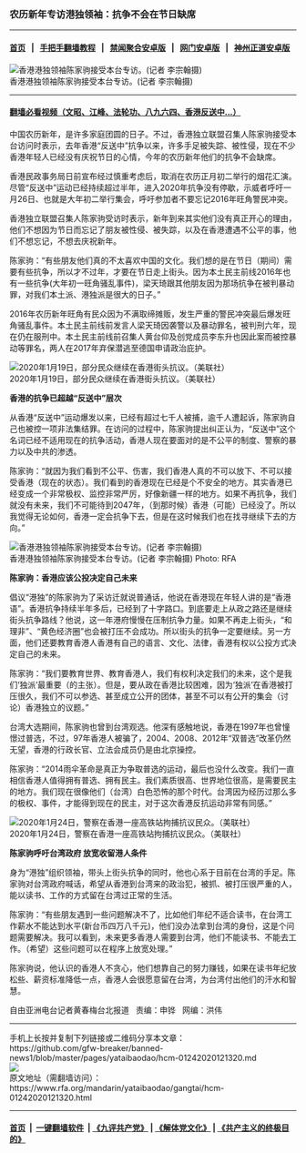 ### 农历新年专访港独领袖：抗争不会在节日缺席
------------------------

#### [首页](https://github.com/gfw-breaker/banned-news1/blob/master/README.md) &nbsp;&nbsp;|&nbsp;&nbsp; [手把手翻墙教程](https://github.com/gfw-breaker/guides/wiki) &nbsp;&nbsp;|&nbsp;&nbsp; [禁闻聚合安卓版](https://github.com/gfw-breaker/bn-android) &nbsp;&nbsp;|&nbsp;&nbsp; [网门安卓版](https://github.com/oGate2/oGate) &nbsp;&nbsp;|&nbsp;&nbsp; [神州正道安卓版](https://github.com/SzzdOgate/update) 



<div id="headerimg">
 <img alt="香港港独领袖陈家驹接受本台专访。(记者 李宗翰摄)" src="https://www.rfa.org/mandarin/yataibaodao/gangtai/hcm-01242020121320.html/96735bb699d22.jpg/@@images/5a607ffd-6ba0-4b92-82a9-77cf18902a11.jpeg" title="香港港独领袖陈家驹接受本台专访。(记者 李宗翰摄)"/>
 <div id="headerimgcontents">
  <div id="headerimgcaption">
   <span>
    香港港独领袖陈家驹接受本台专访。(记者 李宗翰摄)
   </span>
   <!-- zoomattribute -->
  </div>
  <!-- headerimgcaption -->
 </div>
 <!-- headerimagecontents -->
</div>

<hr/>


#### [翻墙必看视频（文昭、江峰、法轮功、八九六四、香港反送中...）](http://167.172.214.107/home.html)

<div id="storytext">
 <div>
  <div class="slot_header">
  </div>
 </div>
 <p>
  中国农历新年，是许多家庭团圆的日子。不过，香港独立联盟召集人陈家驹接受本台访问时表示，去年香港“反送中”抗争以来，许多手足被失踪、被性侵，现在不少香港年轻人已经没有庆祝节日的心情，今年的农历新年他们的抗争不会缺席。
 </p>
 <p>
  香港民政事务局日前宣布经过慎重考虑后，取消在农历正月初二举行的烟花汇演。尽管“反送中”运动已经持续超过半年，进入2020年抗争没有停歇，示威者呼吁一月26日、也就是大年初二举行集会，呼吁参加者不要忘记2016年旺角警民冲突。
 </p>
 <p>
 </p>
 <p>
 </p>
 <p>
  香港独立联盟召集人陈家驹受访时表示，新年到来其实他们没有真正开心的理由，他们不想因为节日而忘记了朋友被性侵、被失踪，以及在香港遭遇不公平的事，他们不想忘记，不想去庆祝新年。
 </p>
 <p>
  陈家驹：“有些朋友他们真的不太喜欢中国的文化。我们想的是在节日（期间）需要有些抗争，所以才不过年，才要在节日走上街头。因为本土民主前线2016年也有一些抗争(大年初一旺角骚乱事件)，梁天琦跟其他朋友因为那场抗争在被判暴动罪，对我们本土派、港独派是很大的日子。”
 </p>
 <p>
  2016年农历新年旺角有民众因为不满取缔摊贩，发生严重的警民冲突最后爆发旺角骚乱事件。本土民主前线前发言人梁天琦因袭警以及暴动罪名，被判刑六年，现在仍在服刑中。本土民主前线前召集人黄台仰及创党成员李东升也因此案而被控暴动等罪名，两人在2017年弃保潜逃至德国申请政治庇护。
 </p>
 <p>
  <div class="image-inline captioned" style="width:680px;">
   <div style="width:680px;">
    <img alt="2020年1月19日，部分民众继续在香港街头抗议。（美联社）" src="https://www.rfa.org/mandarin/yataibaodao/gangtai/hcm-01242020121320.html/0124z.jpg" title="2020年1月19日，部分民众继续在香港街头抗议。（美联社）"/>
   </div>
   <div class="image-caption">
    <span style="width:680px;">
     2020年1月19日，部分民众继续在香港街头抗议。（美联社）
    </span>
    <span class="copyright">
    </span>
   </div>
  </div>
 </p>
 <p>
  <b>
   香港的抗争已超越“反送中”层次
  </b>
 </p>
 <p>
  从香港“反送中”运动爆发以来，已经有超过七千人被捕，逾千人遭起诉，陈家驹自己也被控一项非法集结罪。在访问的过程中，陈家驹提出纠正认为，“反送中”这个名词已经不适用现在的抗争活动，香港人现在要面对的是不公平的制度、警察的暴力以及中共的渗透。
 </p>
 <p>
  陈家驹：“就因为我们看到不公平、伤害，我们香港人真的不可以放下、不可以接受香港（现在的状态）。我们看到的香港现在已经是个不安全的地方。其实香港已经变成一个非常极权、监控非常严厉，好像新疆一样的地方。如果不再抗争，我们就没有未来，我们不可能待到2047年，（到那时候）香港（可能）已经没了。所以我觉得无论如何，香港一定会抗争下去，但是在这时候我们也在找寻继续下去的方向。”
 </p>
 <p>
  <div class="image-inline captioned" style="width:640px;">
   <div style="width:640px;">
    <img alt="香港港独领袖陈家驹接受本台专访。(记者 李宗翰摄)" src="https://www.rfa.org/mandarin/yataibaodao/gangtai/hcm-01242020121320.html/96735bb699d23.jpg" title="香港港独领袖陈家驹接受本台专访。(记者 李宗翰摄)"/>
   </div>
   <div class="image-caption">
    <span style="width:640px;">
     香港港独领袖陈家驹接受本台专访。(记者 李宗翰摄)
    </span>
    <span class="copyright">
     Photo: RFA
    </span>
   </div>
  </div>
 </p>
 <p>
  <b>
   陈家驹：香港应该公投决定自己未来
  </b>
 </p>
 <p>
  倡议“港独”的陈家驹为了采访迁就说普通话，他说在香港现在年轻人讲的是“香港语”。香港抗争持续半年多后，已经到了十字路口。到底要走上从政之路还是继续街头抗争路线？他说，这一年港府慢慢在压制抗争力量。如果不再走上街头，“和理非”、“黄色经济圈”也会被打压不会成功。所以街头的抗争一定要继续。另一方面，他们还要教育香港人香港有自己的语言、文化、法律，香港有权以公投方式决定自己的未来。
 </p>
 <p>
  陈家驹：“我们要教育世界、教育香港人，我们有权利决定我们的未来，这个是我们‘独派’最重要（的主张）。但是，要从政在香港比较困难，因为‘独派’在香港被打压很久，我们不可以参选、甚至成立公开的团体，甚至不可以有公开的集会（讨论）香港独立的议题。”
 </p>
 <p>
  台湾大选期间，陈家驹也曾到台湾观选。他深有感触地说，香港在1997年也曾憧憬过普选，不过，97年香港人被骗了，2004、2008、2012年“双普选”改革仍然无望，香港的行政长官、立法会成员仍是由北京操控。
 </p>
 <p>
  陈家驹：“2014雨伞革命是真正为争取普选的运动，最后也没什么改变。我们一直相信香港人值得拥有普选、拥有民主。我们素质很高、世界地位很高，是需要民主的地方。我们现在很像他们（台湾）白色恐怖的那个时代。台湾因为经历过那么多的极权、事件，才能得到现在的民主，对于这次香港反抗运动非常有同感。”
 </p>
 <p>
  <div class="image-inline captioned" style="width:680px;">
   <div style="width:680px;">
    <img alt="2020年1月24日，警察在香港一座高铁站拘捕抗议民众。（美联社）" src="https://www.rfa.org/mandarin/yataibaodao/gangtai/hcm-01242020121320.html/0124y.jpg" title="2020年1月24日，警察在香港一座高铁站拘捕抗议民众。（美联社）"/>
   </div>
   <div class="image-caption">
    <span style="width:680px;">
     2020年1月24日，警察在香港一座高铁站拘捕抗议民众。（美联社）
    </span>
    <span class="copyright">
    </span>
   </div>
  </div>
 </p>
 <p>
  <b>
   陈家驹呼吁台湾政府 放宽收留港人条件
  </b>
 </p>
 <p>
  身为“港独”组织领袖，带头上街头抗争的同时，他也心系于目前在台湾的手足。陈家驹对台湾政府喊话，希望从香港到台湾来的政治犯，被抓、被打压很严重的人，能以读书、工作的方式留在台湾过正常的生活。
 </p>
 <p>
  陈家驹：“有些朋友遇到一些问题解决不了，比如他们年纪不适合读书，在台湾工作薪水不能达到水平(新台币四万八千元)，他们没办法拿到台湾的身份，这是个问题需要解决。我可以看到，未来更多香港人需要到台湾，他们不能读书、不能去工作。（希望）这些问题可以在程序上放宽处理。”
 </p>
 <p>
  陈家驹说，他认识的香港人不贪心，他们想靠自己的努力赚钱，如果在读书年纪放松些、薪资标准降低一点，香港人会很愿意留在台湾，为台湾付出他们的汗水和智慧。
 </p>
 <p>
 </p>
 <p>
  自由亚洲电台记者黄春梅台北报道   责编：申铧   网编：洪伟
 </p>
</div>

<hr/>
手机上长按并复制下列链接或二维码分享本文章：<br/>
https://github.com/gfw-breaker/banned-news1/blob/master/pages/yataibaodao/hcm-01242020121320.md <br/>
<a href='https://github.com/gfw-breaker/banned-news1/blob/master/pages/yataibaodao/hcm-01242020121320.md'><img src='https://github.com/gfw-breaker/banned-news1/blob/master/pages/yataibaodao/hcm-01242020121320.md.png'/></a> <br/>
原文地址（需翻墙访问）：https://www.rfa.org/mandarin/yataibaodao/gangtai/hcm-01242020121320.html


------------------------
#### [首页](https://github.com/gfw-breaker/banned-news1/blob/master/README.md) &nbsp;|&nbsp; [一键翻墙软件](https://github.com/gfw-breaker/nogfw/blob/master/README.md) &nbsp;| [《九评共产党》](https://github.com/gfw-breaker/9ping.md/blob/master/README.md#九评之一评共产党是什么) | [《解体党文化》](https://github.com/gfw-breaker/jtdwh.md/blob/master/README.md) | [《共产主义的终极目的》](https://github.com/gfw-breaker/gczydzjmd.md/blob/master/README.md)


<img src='http://gfw-breaker.win/banned-news/pages/yataibaodao/hcm-01242020121320.md' width='0px' height='0px'/>